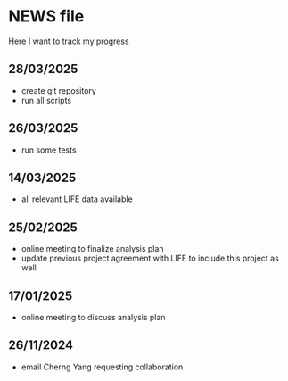 # NEWS file

Here I want to track my progress

## 28/03/2025

- create git repository
- run all scripts

## 26/03/2025

- run some tests

## 14/03/2025

- all relevant LIFE data available

## 25/02/2025

- online meeting to finalize analysis plan
- update previous project agreement with LIFE to include this project as well

## 17/01/2025

- online meeting to discuss analysis plan 

## 26/11/2024

- email Cherng Yang requesting collaboration
